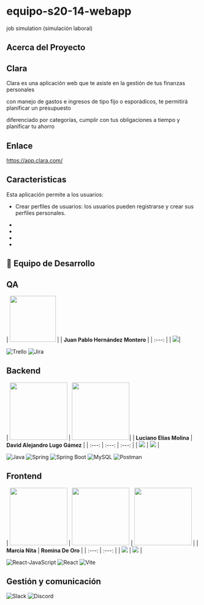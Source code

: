 # equipo-s20-14-webapp
 job simulation (simulación laboral)
 
## Acerca del Proyecto

## Clara

Clara es una aplicación web que te asiste en la gestión de tus finanzas personales

con manejo de gastos e ingresos de tipo fijo o esporádicos, te permitirá planificar un presupuesto 

diferenciado por categorías, cumplir con tus obligaciones a tiempo y planificar tu ahorro

## Enlace

https://app.clara.com/

## Caracteristicas

Esta aplicación permite a los usuarios: 

* Crear perfiles de usuarios: los usuarios pueden registrarse y crear sus perfiles personales.

* 

* 

* 

* 


## 🚀 Equipo de Desarrollo

## QA

| <img src="https://res.cloudinary.com/dbz5bknul/image/upload/v1710546573/ivonne_u9ygcl.jpg" width="120"> |
| **Juan Pablo Hernández Montero** |
| :---: |
| <a href="https://www.linkedin.com/in/ivonne-ballester-"> <img src="https://img.shields.io/badge/-LinkedIn-0A66C2?style=flat-square&logo=linkedin&logoColor=white"></a>|

![Trello](https://img.shields.io/badge/Trello-0052CC?style=for-the-badge&logo=trello&logoColor=white)
![Jira](https://img.shields.io/badge/Jira-0052CC?style=for-the-badge&logo=Jira&logoColor=fff)

## Backend

| <img src="https://www.linkedin.com/in/luciano-molina-/overlay/photo/" width="150"> 
| <img src="https://www.linkedin.com/in/davlgven/overlay/photo/" width="150">|
| **Luciano Elías Molina** | **David Alejandro Lugo Gámez** |
| :---: | :---: | :---: | 
| <a href="https://www.linkedin.com/in/luciano-molina-/"> <img src="https://img.shields.io/badge/-LinkedIn-0A66C2?style=flat-square&logo=linkedin&logoColor=white"></a> 
| <a href="https://www.linkedin.com/in/davlgven/"> <img src="https://img.shields.io/badge/-LinkedIn-0A66C2?style=flat-square&logo=linkedin&logoColor=white"></a> | 

![Java](https://img.shields.io/badge/Java-437291?style=for-the-badge&logo=OpenJDK&logoColor=white)
![Spring](https://img.shields.io/badge/Spring-6DB33F?style=for-the-badge&logo=spring&logoColor=white)
![Spring Boot](https://img.shields.io/badge/-Spring%20Boot-6DB33F?style=for-the-badge&logo=Spring%20Boot&logoColor=white)
![MySQL](https://img.shields.io/badge/-MySQL-4479A1?style=for-the-badge&logo=MySQL&logoColor=white)
![Postman](https://img.shields.io/badge/Postman-FF6C37?style=for-the-badge&logo=postman&logoColor=white)

## Frontend

| <img src="https://res.cloudinary.com/dbz5bknul/image/upload/v1710546632/nacho_q2olfi.jpg" width="150"> | <img src="https://res.cloudinary.com/dbz5bknul/image/upload/v1710546617/emanuel_h2pahl.jpg" width="150"> | <img src="https://res.cloudinary.com/dbz5bknul/image/upload/v1710546604/franco_lsmdck.jpg" width="150"> |
| **Marcia Nita** | **Romina De Oro** |
| :---: | :---: |
| <a href="https://www.linkedin.com/in/ignaciofernandezdev/"> <img src="https://img.shields.io/badge/-LinkedIn-0A66C2?style=flat-square&logo=linkedin&logoColor=white"></a> | <a href="https://www.linkedin.com/in/emanuel-rojas-guindan/"> <img src="https://img.shields.io/badge/-LinkedIn-0A66C2?style=flat-square&logo=linkedin&logoColor=white"></a> |

![React-JavaScript](https://img.shields.io/badge/-ReactJs-61DAFB?logo=react&logoColor=black&style=for-the-badge)
![React](https://img.shields.io/badge/JavaScript-F7DF1E.svg?style=for-the-badge&logo=JavaScript&logoColor=black)
![Vite](https://img.shields.io/badge/Vite-646CFF?style=for-the-badge&logo=vite&logoColor=white)

## Gestión y comunicación

![Slack](https://img.shields.io/badge/Slack-4A154B?style=for-the-badge&logo=slack&logoColor=white)
![Discord](https://img.shields.io/badge/Discord-5865F2?style=for-the-badge&logo=discord&logoColor=white)


